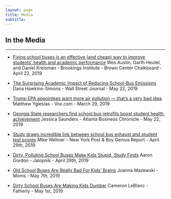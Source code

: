 ```yaml
---
layout: page
title: Media
subtitle: 
---
```


## In the Media
---

- [Fixing school buses is an effective (and cheap) way to improve students’ health and academic performance](https://www.brookings.edu/blog/brown-center-chalkboard/2019/04/21/fixing-school-buses-is-an-effective-and-cheap-way-to-improve-students-health-and-academic-performance/) 
   Wes Austin, Garth Heutel, and Daniel Kreisman - 
   Brookings Institute -
   Brown Center Chalkboard -
   April 22, 2019
   
- [The Surprising Academic Impact of Reducing School-Bus Emissions](https://www.wsj.com/articles/the-surprising-academic-impact-of-reducing-school-bus-emissions-11558471990) 
   Dana Hawkins-Simons - 
   Wall Street Journal -
   May 22, 2019   

- [Trump EPA appointees want more air pollution — that’s a very bad idea](https://www.vox.com/policy-and-politics/2019/3/29/18286853/trump-epa-air-pollution-soot) 
   Matthew Yglesias - 
   Vox.com -
   March 29, 2019

- [Georgia State researchers find school bus retrofits boost student health, achievement](https://www.bizjournals.com/atlanta/news/2019/05/22/georgia-state-researchers-find-school-bus.html?iana=hpmvp_atl_news_headline) 
   Jessica Saunders - 
   Atlanta Business Chronicle -
   May 22, 2019

- [Study draws incredible link between school bus exhaust and student test scores](https://nypost.com/2019/04/30/study-draws-surprising-link-between-school-bus-exhaust-and-student-test-scores/) 
   Mike Wehner - 
   New York Post & Boy Genius Report -
   April 29th, 2019
   
- [Dirty, Polluting School Buses Make Kids Stupid, Study Finds](https://jalopnik.com/dirty-polluting-school-buses-make-kids-stupid-study-f-1834380747) 
   Aaron Gordon - 
   Jalopnik -
   April 29th, 2019
   
   
- [Old School Buses Are Really Bad For Kids' Brains](https://www.moms.com/old-polluting-school-busses-bad-for-kids-brains-study-finds/) 
   Joanna Mazewski  - 
   Moms -
   May 7th, 2019

- [Dirty School Buses Are Making Kids Dumber](https://www.fatherly.com/news/dirty-school-buses-kids-dumber-emissions-diesel-retrofit/) 
   Cameron LeBlanc - 
   Fatherly  -
   May 1st, 2019
